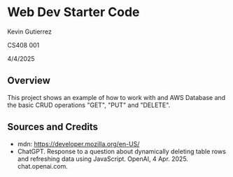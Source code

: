 # Web Dev Starter Code

Kevin Gutierrez

CS408 001

4/4/2025

## Overview

This project shows an example of how to work with and AWS Database and the basic CRUD operations "GET", "PUT" and "DELETE". 

## Sources and Credits

- mdn: https://developer.mozilla.org/en-US/
- ChatGPT. Response to a question about dynamically deleting table rows and refreshing data using JavaScript. OpenAI, 4 Apr. 2025. chat.openai.com.

